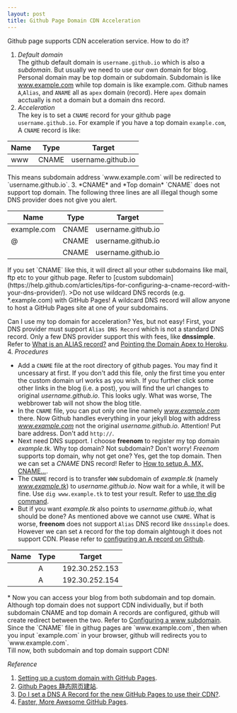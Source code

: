 ```yaml
---
layout: post
title: Github Page Domain CDN Acceleration
---
```


<div class="message">
     Github page supports CDN acceleration service. How to do it?
</div>

1. *Default domain*  
 The github default domain is `username.github.io` which is also a *subdomain*. But usually we need to use our own domain for blog. Personal domain may be top domain or subdomain. Subdomain is like www.example.com while top domain is like example.com. Github names `A`,`Alias`, and `ANAME` all as `apex` domain (record). Here `apex` domain acctually is not a domain but a domain dns record.  
2. *Acceleration*  
The key is to set a `CNAME` record for your github page `username.github.io`. For example if you have a top domain `example.com`, A `CNAME` record is like:

<table>
 <thead>
  <tr>
   <th>Name</th>
   <th>Type</th>
   <th>Target</th>
  </tr>
 </thead>
 <tbody>
  <tr>
   <td>www</td>
   <td>CNAME</td>
   <td>username.github.io</td>
  </tr>
 </tbody>
</table>
This means subdomain address `www.example.com` will be redirected to `username.github.io`.  
3. *CNAME* and *Top domain*  
`CNAME` does not support top domain. The following three lines are all illegal though some DNS provider does not give you alert.

<table>
 <thead>
  <tr>
   <th>Name</th>
   <th>Type</th>
   <th>Target</th>
  </tr>
 </thead>
 <tbody>
  <tr>
   <td>example.com</td>
   <td>CNAME</td>
   <td>username.github.io</td>
  </tr>
  <tr>
   <td>@</td>
   <td>CNAME</td>
   <td>username.github.io</td>
  </tr>
  <tr>
   <td></td>
   <td>CNAME</td>
   <td>username.github.io</td>
  </tr>
 </tbody>
</table>
If you set `CNAME` like this, it will direct all your other subdomains like mail, ftp etc to your github page. Refer to [custom subdomain](https://help.github.com/articles/tips-for-configuring-a-cname-record-with-your-dns-provider/).
>Do not use wildcard DNS records (e.g. *.example.com) with GitHub Pages! A wildcard DNS record will allow anyone to host a GitHub Pages site at one of your subdomains.

Can I use my top domain for acceleration? Yes, but not easy! First, your DNS provider must support `Alias DNS Record` which is not a standard DNS record. Only a few DNS provider support this with fees, like **dnssimple**. Refer to [What is an ALIAS record?](http://support.dnsimple.com/articles/alias-record/) and [Pointing the Domain Apex to Heroku](http://support.dnsimple.com/articles/domain-apex-heroku/).  
4. *Procedures*  

* Add a `CNAME` file at the root directory of github pages. You may find it uncessary at first. If you don't add this file, only the first time you enter the custom domain url works as you wish. If you further click some other links in the blog (i.e. a post), you will find the url changes to original *username.github.io*. This looks ugly. What was worse, The webbrower tab will not show the blog title.  
* In the `CNAME` file, you can put only one line namely *www.example.com* there. Now Github handles everything in your jekyll blog with address *www.example.com* not the original *username.github.io*. Attention! Put bare address. Don't add `http://`.  
* Next need DNS support. I choose **freenom** to register my top domain *example.tk*. Why top domain? Not subdomain? Don't worry! *Freenom* supports top domain, why not get one? Yes, get the top domain. Then we can set a *CNAME* DNS record! Refer to [How to setup A, MX, CNAME...](https://my.freenom.com/knowledgebase.php?action=displayarticle&id=4).  
* The `CNAME` record is to transfer `WWW` subdomain of *example.tk* (namely *www.example.tk*) to *username.github.io*. Now wait for a while, it will be fine. Use `dig www.example.tk` to test your result. Refer to [use the dig command](https://help.github.com/articles/tips-for-configuring-a-cname-record-with-your-dns-provider/#configuring-a-custom-subdomain-with-your-dns-provider).
* But if you want *example.tk* also points to *username.github.io*, what should be done? As mentioned above we cannot use `CNAME`. What is worse, **freenom** does not support `Alias` DNS record like `dnssimple` does. However we can set `A` record for the top domain alghtough it does not support CDN. Please refer to [configuring an A record on Github](https://help.github.com/articles/tips-for-configuring-an-a-record-with-your-dns-provider/).

<table>
 <thead>
  <tr>
   <th>Name</th>
   <th>Type</th>
   <th>Target</th>
  </tr>
 </thead>
 <tbody>
  <tr>
   <td></td>
   <td>A</td>
   <td>192.30.252.153</td>
  </tr>
  <tr>
   <td></td>
   <td>A</td>
   <td>192.30.252.154</td>
  </tr>
 </tbody>
</table>
* Now you can access your blog from both subdomain and top domain. Although top domain does not support CDN individually, but if both subdomain CNAME and top domain A records are configured, github will create redirect between the two. Refer to <a href="https://help.github.com/articles/tips-for-configuring-an-a-record-with-your-dns-provider/#configuring-a-www-subdomain" target="_blank">Configuring a www subdomain</a>. Since the `CNAME` file in githug pages are `www.example.com`, then when you input `example.com` in your browser, github will redirects you to `www.example.com`.

<div class="message">
Till now, both subdomain and top domain support CDN!
</div>

*Reference*

1. [Setting up a custom domain with GitHub Pages](https://help.github.com/articles/setting-up-a-custom-domain-with-github-pages/).
2. [Github Pages 静态网页建站](http://m.blog.csdn.net/blog/chuchus/38964175).
3. [Do I set a DNS A Record for the new GitHub Pages to use their CDN?](http://webmasters.stackexchange.com/questions/56826/do-i-set-a-dns-a-record-for-the-new-github-pages-to-use-their-cdn).
4. [Faster, More Awesome GitHub Pages](https://github.com/blog/1715-faster-more-awesome-github-pages).
